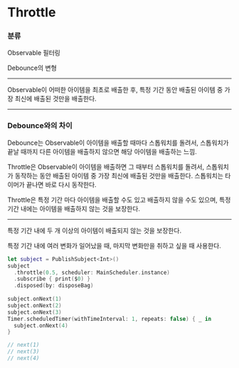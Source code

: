 # Throttle

### 분류

Observable 필터링

Debounce의 변형

---

Observable이 어떠한 아이템을 최초로 배출한 후, 특정 기간 동안 배출된 아이템 중 가장 최신에 배출된 것만을 배출한다.

---

### Debounce와의 차이

Debounce는 Observable이 아이템을 배출할 때마다 스톱워치를 돌려서, 스톱워치가 끝날 때까지 다른 아이템을 배출하지 않으면 해당 아이템을 배출하는 느낌.

Throttle은 Observable이 아이템을 배출하면 그 때부터 스톱워치를 돌려서, 스톱워치가 동작하는 동안 배출된 아이템 중 가장 최신에 배출된 것만을 배출한다. 스톱워치는 타이머가 끝나면 바로 다시 동작한다.

Throttle은 특정 기간 마다 아이템을 배출할 수도 있고 배출하지 않을 수도 있으며, 특정 기간 내에는 아이템을 배출하지 않는 것을 보장한다.

---

특정 기간 내에 두 개 이상의 아이템이 배출되지 않는 것을 보장한다.

특정 기간 내에 여러 변화가 일어났을 때, 마지막 변화만을 취하고 싶을 때 사용한다.

```swift
let subject = PublishSubject<Int>()
subject
  .throttle(0.5, scheduler: MainScheduler.instance)
  .subscribe { print($0) }
  .disposed(by: disposeBag)
    
subject.onNext(1)
subject.onNext(2)
subject.onNext(3)
Timer.scheduledTimer(withTimeInterval: 1, repeats: false) { _ in
  subject.onNext(4)
}

// next(1)
// next(3)
// next(4)
```

